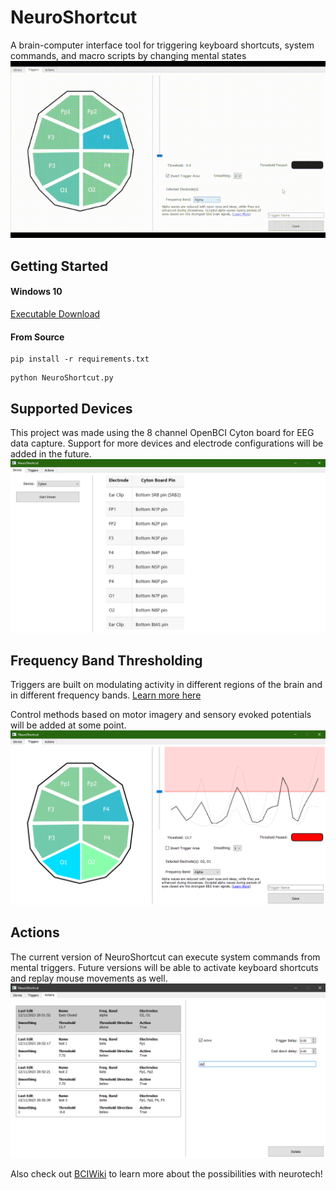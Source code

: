 # NeuroShortcut
A brain-computer interface tool for triggering keyboard shortcuts, system commands, and macro scripts by changing mental states
![Screen Recording](assets/screenrecording.gif)
## Getting Started
#### Windows 10
[Executable Download](https://github.com/lan-party/NeuroShortcut/releases/download/v0.1.0/NeuroShortcut.zip)
#### From Source
```
pip install -r requirements.txt
```
```
python NeuroShortcut.py
```
## Supported Devices
This project was made using the 8 channel OpenBCI Cyton board for EEG data capture. Support for more devices and electrode configurations will be added in the future.
![Screenshot 1](assets/screenshot1.png)
## Frequency Band Thresholding
Triggers are built on modulating activity in different regions of the brain and in different frequency bands. [Learn more here](https://mentalhealthdaily.com/2014/04/15/5-types-of-brain-waves-frequencies-gamma-beta-alpha-theta-delta/)

Control methods based on motor imagery and sensory evoked potentials will be added at some point.
![Screenshot 2](assets/screenshot2.png)
## Actions
The current version of NeuroShortcut can execute system commands from mental triggers. Future versions will be able to activate keyboard shortcuts and replay mouse movements as well.
![Screenshot 3](assets/screenshot3.png)

Also check out [BCIWiki](https://bciwiki.org) to learn more about the possibilities with neurotech!
